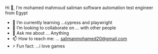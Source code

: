 Hi 👋, I'm mohamed mahmoud saliman
software automation test engineer from Egypt




- 🌱 I’m currently learning ...cypress and playwright
- 👯 I’m looking to collaborate on ... with other people
- 💬 Ask me about ... Anything
- 📫 How to reach me: ... salimanmohamed20@gmail.com
- ⚡ Fun fact: ...i love games

